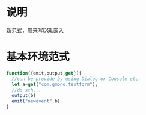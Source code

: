 # 说明
新范式，用来写DSL嵌入
# 基本环境范式
```ts
function({emit,output,get}){
  //can be provide by using Dialog or Console etc.
  let a=get("com.gmono.testform");
  //do sth...
  output(b)
  emit("newevent",b)
}
```